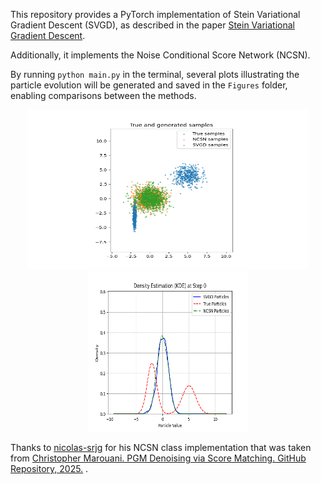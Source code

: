 
This repository provides a PyTorch implementation of Stein Variational Gradient Descent (SVGD), as described in the paper [Stein Variational Gradient Descent](https://doi.org/10.48550/arXiv.1608.04471).

Additionally, it implements the Noise Conditional Score Network (NCSN).

By running `python main.py` in the terminal, several plots illustrating the particle evolution will be generated and saved in the `Figures` folder, enabling comparisons between the methods.

<p align="center">
  <img src="GIFs/Particles_Evolution.gif" width="450" height="256" title="SVGD vs NCSN particles evolution">
  <img src="GIFs/Density_Evolution.gif" width="256" height="256" title="SVGD vs NCSN densities evolution">
</p>


Thanks to [nicolas-srjg](https://github.com/nicolas-srjg) for his NCSN class implementation that was taken from [Christopher Marouani. PGM Denoising via Score Matching. GitHub Repository, 2025.](https://github.com/chris-mrn/PGM_denoising_score_matching) .
